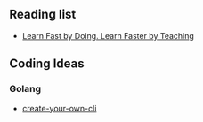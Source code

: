 
## Reading list

* [Learn Fast by Doing. Learn Faster by Teaching](https://medium.com/@_erikaybar/learn-fast-by-doing-learn-faster-by-teaching-5b669c71dc03)

## Coding Ideas


### Golang 

* [create-your-own-cli](https://itnext.io/how-to-create-your-own-cli-with-golang-3c50727ac608)

<!--stackedit_data:
eyJoaXN0b3J5IjpbMTQwNjkzMjU0OV19
-->